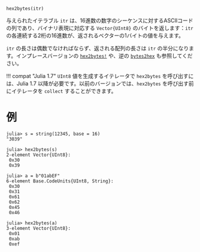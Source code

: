 ```
hex2bytes(itr)
```

与えられたイテラブル `itr` は、16進数の数字のシーケンスに対するASCIIコードの列であり、バイナリ表現に対応する `Vector{UInt8}` のバイトを返します：`itr` の各連続する2桁の16進数が、返されるベクターの1バイトの値を与えます。

`itr` の長さは偶数でなければならず、返される配列の長さは `itr` の半分になります。インプレースバージョンの [`hex2bytes!`](@ref) や、逆の [`bytes2hex`](@ref) も参照してください。

!!! compat "Julia 1.7"
    `UInt8` 値を生成するイテレータで `hex2bytes` を呼び出すには、Julia 1.7 以降が必要です。以前のバージョンでは、`hex2bytes` を呼び出す前にイテレータを `collect` することができます。


# 例

```jldoctest
julia> s = string(12345, base = 16)
"3039"

julia> hex2bytes(s)
2-element Vector{UInt8}:
 0x30
 0x39

julia> a = b"01abEF"
6-element Base.CodeUnits{UInt8, String}:
 0x30
 0x31
 0x61
 0x62
 0x45
 0x46

julia> hex2bytes(a)
3-element Vector{UInt8}:
 0x01
 0xab
 0xef
```

